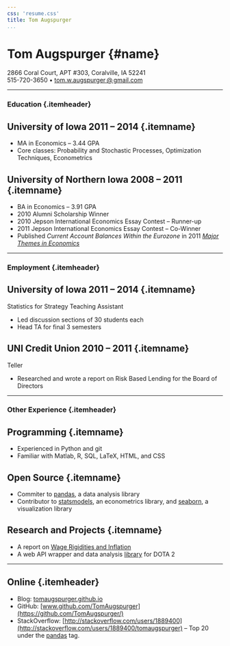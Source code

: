 ```yaml
---
css: 'resume.css'
title: Tom Augspurger
...
```


Tom Augspurger {#name}
==============

2866 Coral Court, APT \#303, Coralville, IA 52241\
 515-720-3650 •
[tom.w.augspurger @ gmail.com](mailto:tom.w.augspurger@gmail.com)

* * * * *

### Education {.itemheader}

University of Iowa 2011 – 2014 {.itemname}
------------------------------

-   MA in Economics – 3.44 GPA
-   Core classes: Probability and Stochastic Processes, Optimization
    Techniques, Econometrics

University of Northern Iowa 2008 – 2011 {.itemname}
---------------------------------------

-   BA in Economics – 3.91 GPA
-   2010 Alumni Scholarship Winner
-   2010 Jepson International Economics Essay Contest – Runner-up
-   2011 Jepson International Economics Essay Contest – Co-Winner
-   Published *Current Account Balances Within the Eurozone* in 2011
    [*Major Themes in
    Economics*](http://business.uni.edu/economics/Themes/majorthemes3.s11.pdf)

* * * * *

### Employment {.itemheader}

University of Iowa 2011 – 2014 {.itemname}
------------------------------

Statistics for Strategy Teaching Assistant

-   Led discussion sections of 30 students each
-   Head TA for final 3 semesters

UNI Credit Union 2010 – 2011 {.itemname}
----------------------------

Teller

-   Researched and wrote a report on Risk Based Lending for the Board of
    Directors

* * * * *

### Other Experience {.itemheader}

Programming {.itemname}
-----------

-   Experienced in Python and git
-   Familiar with Matlab, R, SQL, LaTeX, HTML, and CSS

Open Source {.itemname}
-----------

-   Commiter to [pandas](https://github.com/pydata/pandas/), a data
    analysis library
-   Contributor to [statsmodels](http://statsmodels.sourceforge.net), an
    econometrics library, and
    [seaborn](https://github.com/mwaskom/seaborn/), a visualization
    library

Research and Projects {.itemname}
---------------------

-   A report on [Wage Rigidities and
    Inflation](http://tomaugspurger.github.io/downloads/misc/wages.pdf)
-   A web API wrapper and data analysis
    [library](https://github.com/TomAugspurger/dota) for DOTA 2

* * * * *

Online {.itemheader}
------

-   Blog: [tomaugspurger.github.io](http://tomaugspurger.github.io)
-   GitHub:
    [www.github.com/TomAugspurger](https://github.com/TomAugspurger/)
-   StackOverflow:
    [http://stackoverflow.com/users/1889400](http://stackoverflow.com/users/1889400/tomaugspurger)
    – Top 20 under the [pandas](https://github.com/pydata/pandas/) tag.
